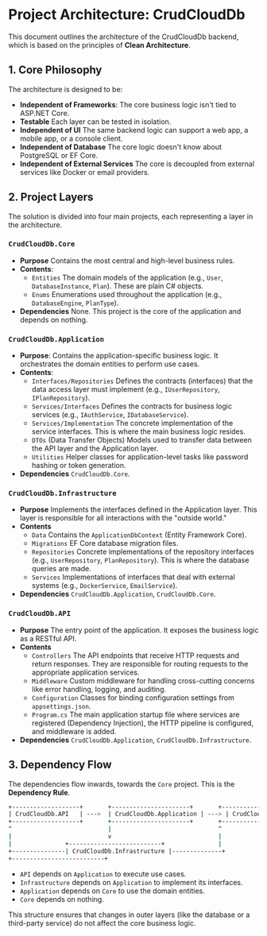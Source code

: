 ﻿# Project Architecture: CrudCloudDb

This document outlines the architecture of the CrudCloudDb backend, which is based on the principles of **Clean Architecture**.

## 1. Core Philosophy

The architecture is designed to be:
-   **Independent of Frameworks**: The core business logic isn't tied to ASP.NET Core.
-   **Testable** Each layer can be tested in isolation.
-   **Independent of UI** The same backend logic can support a web app, a mobile app, or a console client.
-   **Independent of Database** The core logic doesn't know about PostgreSQL or EF Core.
-   **Independent of External Services** The core is decoupled from external services like Docker or email providers.

## 2. Project Layers

The solution is divided into four main projects, each representing a layer in the architecture.

### `CrudCloudDb.Core`
-   **Purpose** Contains the most central and high-level business rules.
-   **Contents**:
    -   `Entities` The domain models of the application (e.g., `User`, `DatabaseInstance`, `Plan`). These are plain C# objects.
    -   `Enums` Enumerations used throughout the application (e.g., `DatabaseEngine`, `PlanType`).
-   **Dependencies** None. This project is the core of the application and depends on nothing.

### `CrudCloudDb.Application`
-   **Purpose**: Contains the application-specific business logic. It orchestrates the domain entities to perform use cases.
-   **Contents**:
    -   `Interfaces/Repositories` Defines the contracts (interfaces) that the data access layer must implement (e.g., `IUserRepository`, `IPlanRepository`).
    -   `Services/Interfaces` Defines the contracts for business logic services (e.g., `IAuthService`, `IDatabaseService`).
    -   `Services/Implementation` The concrete implementation of the service interfaces. This is where the main business logic resides.
    -   `DTOs` (Data Transfer Objects) Models used to transfer data between the API layer and the Application layer.
    -   `Utilities` Helper classes for application-level tasks like password hashing or token generation.
-   **Dependencies** `CrudCloudDb.Core`.

### `CrudCloudDb.Infrastructure`
-   **Purpose** Implements the interfaces defined in the Application layer. This layer is responsible for all interactions with the "outside world."
-   **Contents**
    -   `Data` Contains the `ApplicationDbContext` (Entity Framework Core).
    -   `Migrations` EF Core database migration files.
    -   `Repositories` Concrete implementations of the repository interfaces (e.g., `UserRepository`, `PlanRepository`). This is where the database queries are made.
    -   `Services` Implementations of interfaces that deal with external systems (e.g., `DockerService`, `EmailService`).
-   **Dependencies** `CrudCloudDb.Application`, `CrudCloudDb.Core`.

### `CrudCloudDb.API`
-   **Purpose** The entry point of the application. It exposes the business logic as a RESTful API.
-   **Contents**
    -   `Controllers` The API endpoints that receive HTTP requests and return responses. They are responsible for routing requests to the appropriate application services.
    -   `Middleware` Custom middleware for handling cross-cutting concerns like error handling, logging, and auditing.
    -   `Configuration` Classes for binding configuration settings from `appsettings.json`.
    -   `Program.cs` The main application startup file where services are registered (Dependency Injection), the HTTP pipeline is configured, and middleware is added.
-   **Dependencies** `CrudCloudDb.Application`, `CrudCloudDb.Infrastructure`.

## 3. Dependency Flow

The dependencies flow inwards, towards the `Core` project. This is the **Dependency Rule**.
```bash
+-------------------+       +----------------------+       +--------------------------+
| CrudCloudDb.API   | --->  | CrudCloudDb.Application | ---> | CrudCloudDb.Core         |
+-------------------+       +----------------------+       +--------------------------+
^                           |                              ^
|                           v                              |
|               +--------------------------+               |
+---------------| CrudCloudDb.Infrastructure |--------------+
+--------------------------+
```

-   `API` depends on `Application` to execute use cases.
-   `Infrastructure` depends on `Application` to implement its interfaces.
-   `Application` depends on `Core` to use the domain entities.
-   `Core` depends on nothing.

This structure ensures that changes in outer layers (like the database or a third-party service) do not affect the core business logic.